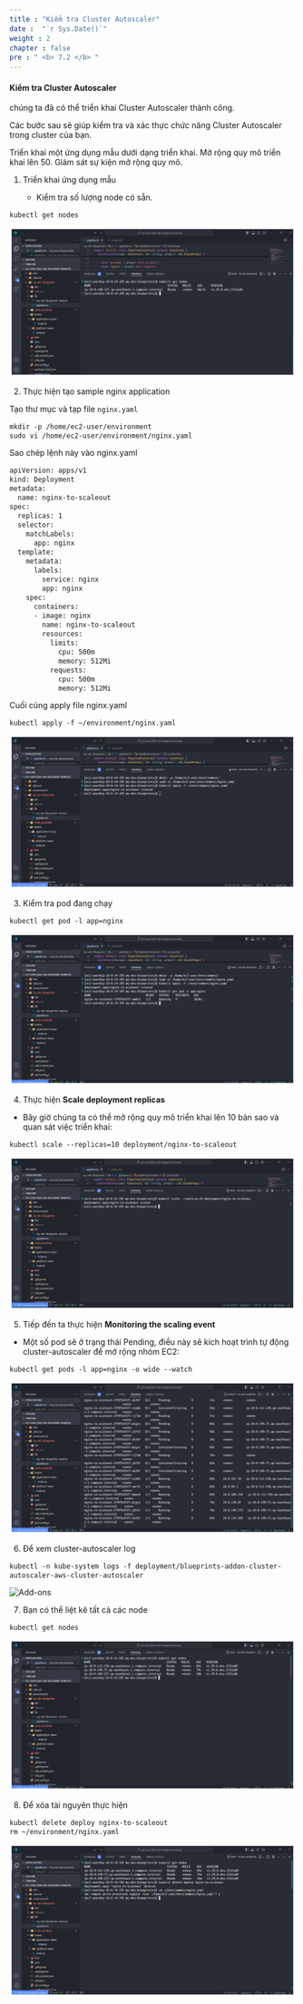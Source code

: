 ```yaml
---
title : "Kiểm tra Cluster Autoscaler"
date :  "`r Sys.Date()`" 
weight : 2 
chapter : false
pre : " <b> 7.2 </b> "
---
```

#### Kiểm tra Cluster Autoscaler

chúng ta đã có thể triển khai Cluster Autoscaler thành công.

Các bước sau sẽ giúp kiểm tra và xác thực chức năng Cluster Autoscaler trong cluster của bạn.

Triển khai một ứng dụng mẫu dưới dạng triển khai. Mở rộng quy mô triển khai lên 50. Giám sát sự kiện mở rộng quy mô.

1.  Triển khai ứng dụng mẫu
    
    *   Kiểm tra số lượng node có sẵn.

```
kubectl get nodes
```

![Add-ons](/public/images/7-add-ons/7.2-testingcluster/001-testingcluster.png?featherlight=false&width=90pc)

2.  Thực hiện tạo sample nginx application

Tạo thư mục và tạp file `nginx.yaml`
```
mkdir -p /home/ec2-user/environment
sudo vi /home/ec2-user/environment/nginx.yaml
```

Sao chép lệnh này vào nginx.yaml
```
apiVersion: apps/v1
kind: Deployment
metadata:
  name: nginx-to-scaleout
spec:
  replicas: 1
  selector:
    matchLabels:
      app: nginx
  template:
    metadata:
      labels:
        service: nginx
        app: nginx
    spec:
      containers:
      - image: nginx
        name: nginx-to-scaleout
        resources:
          limits:
            cpu: 500m
            memory: 512Mi
          requests:
            cpu: 500m
            memory: 512Mi
```

Cuối cùng apply file nginx.yaml
```
kubectl apply -f ~/environment/nginx.yaml
```

![Add-ons](/public/images/7-add-ons/7.2-testingcluster/002-testingcluster.png?featherlight=false&width=90pc)

3.  Kiểm tra pod đang chạy

```
kubectl get pod -l app=nginx
```

![Add-ons](/public/images/7-add-ons/7.2-testingcluster/003-testingcluster.png?featherlight=false&width=90pc)

4.  Thực hiện **Scale deployment replicas**

*   Bây giờ chúng ta có thể mở rộng quy mô triển khai lên 10 bản sao và quan sát việc triển khai:

```
kubectl scale --replicas=10 deployment/nginx-to-scaleout
```

![Add-ons](/public/images/7-add-ons/7.2-testingcluster/004-testingcluster.png?featherlight=false&width=90pc)

5.  Tiếp đến ta thực hiện **Monitoring the scaling event**

*   Một số pod sẽ ở trạng thái Pending, điều này sẽ kích hoạt trình tự động cluster-autoscaler để mở rộng nhóm EC2:

```
kubectl get pods -l app=nginx -o wide --watch
```
![Add-ons](/public/images/7-add-ons/7.2-testingcluster/005-testingcluster.png?featherlight=false&width=90pc)

6.  Để xem cluster-autoscaler log

```
kubectl -n kube-system logs -f deployment/blueprints-addon-cluster-autoscaler-aws-cluster-autoscaler
```

![Add-ons](/public/images/7-add-ons/7.2-testingcluster/006-testingcluster.png?featherlight=false&width=90pc)

7.  Bạn có thể liệt kê tất cả các node

```
kubectl get nodes
```

![Add-ons](/public/images/7-add-ons/7.2-testingcluster/007-testingcluster.png?featherlight=false&width=90pc)

8.  Để xóa tài nguyên thực hiện

```
kubectl delete deploy nginx-to-scaleout
rm ~/environment/nginx.yaml
```

![Add-ons](/public/images/7-add-ons/7.2-testingcluster/008-testingcluster.png?featherlight=false&width=90pc)